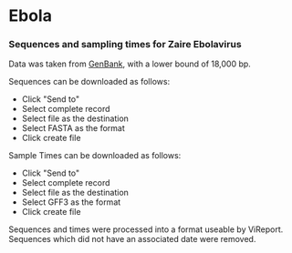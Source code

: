 # Ebola
### Sequences and sampling times for Zaire Ebolavirus

Data was taken from <a href="https://www.ncbi.nlm.nih.gov/nuccore/?term=(ebola%5Btitle%5D+AND+(%2218000%22%5BSLEN%5D+%3A+%2230000%22%5BSLEN%5D)+AND+%22Zaire+ebolavirus%22%5Bporgn%3A__txid186538%5D">GenBank</a>, with a lower bound of 18,000 bp. 

Sequences can be downloaded as follows:
- Click "Send to"
- Select complete record
- Select file as the destination
- Select FASTA as the format
- Click create file

Sample Times can be downloaded as follows:
- Click "Send to"
- Select complete record
- Select file as the destination
- Select GFF3 as the format
- Click create file

Sequences and times were processed into a format useable by ViReport. Sequences which did not have an associated date were removed. 

